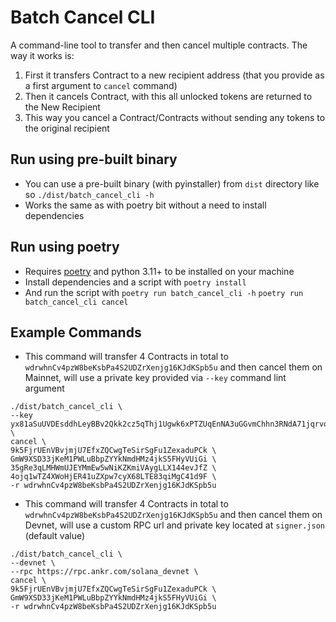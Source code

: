 # Batch Cancel CLI

A command-line tool to transfer and then cancel multiple contracts. The way it works is:

1. First it transfers Contract to a new recipient address (that you provide as a first argument to `cancel` command)
2. Then it cancels Contract, with this all unlocked tokens are returned to the New Recipient
3. This way you cancel a Contract/Contracts without sending any tokens to the original recipient

## Run using pre-built binary
- You can use a pre-built binary (with pyinstaller) from `dist` directory like so
  ```./dist/batch_cancel_cli -h```
- Works the same as with poetry bit without a need to install dependencies

## Run using poetry
- Requires [poetry](https://python-poetry.org/docs/#installation) and python 3.11+ to be installed on your machine
- Install dependencies and a script with
  ```poetry install```
- And run the script with
  ```poetry run batch_cancel_cli -h```
  ```poetry run batch_cancel_cli cancel```

## Example Commands
- This command will transfer 4 Contracts in total to `wdrwhnCv4pzW8beKsbPa4S2UDZrXenjg16KJdKSpb5u` and then cancel them on Mainnet, will use a private key provided via `--key` command lint argument
```
./dist/batch_cancel_cli \
--key yx81aSuUVDEsddhLeyBBv2Qkk2cz5qThj1Ugwk6xPTZUqEnNA3uGGvmChhn3RNdA71jqrvo8nWV9L1Y7pbnSA6v \
cancel \
9k5FjrUEnVBvjmjU7EfxZQCwgTeSirSgFu1ZexaduPCk \
GmW9XSD33jKeM1PWLuBbpZYYkNmdHMz4jkS5FHyVUiGi \
35gRe3qLMHWmUJEYMmEw5wNiKZKmiVAygLLX144evJfZ \
4ojq1wTZ4XWoHjER41uZXpw7cyX68LTE83qiMgC41d9F \
-r wdrwhnCv4pzW8beKsbPa4S2UDZrXenjg16KJdKSpb5u
```

- This command will transfer 4 Contracts in total to `wdrwhnCv4pzW8beKsbPa4S2UDZrXenjg16KJdKSpb5u` and then cancel them on Devnet, will use a custom RPC url and private key located at `signer.json` (default value)
```
./dist/batch_cancel_cli \
--devnet \
--rpc https://rpc.ankr.com/solana_devnet \
cancel \
9k5FjrUEnVBvjmjU7EfxZQCwgTeSirSgFu1ZexaduPCk \
GmW9XSD33jKeM1PWLuBbpZYYkNmdHMz4jkS5FHyVUiGi \
-r wdrwhnCv4pzW8beKsbPa4S2UDZrXenjg16KJdKSpb5u
```
